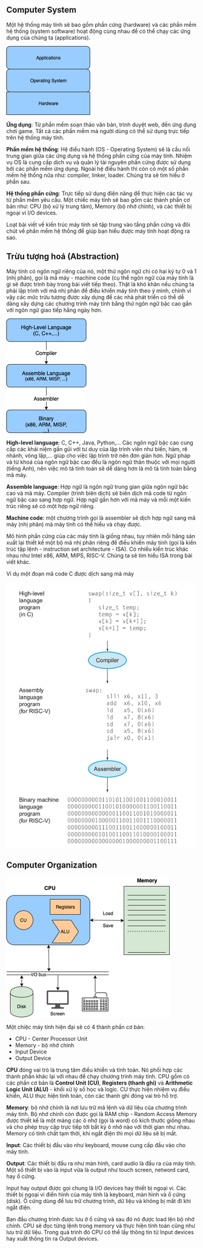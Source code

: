 ## Computer System

Một hệ thống máy tính sẽ bao gồm phần cứng (hardware) và các phần mềm hệ thống (system software) hoạt động cùng nhau để có thể chạy các ứng dụng của chúng ta (applications).

![computer_system_overview](img/computer_system_overview.png)

**Ứng dụng**: Từ phần mềm soạn thảo văn bản, trình duyệt web, đến ứng dụng chơi game. Tất cả các phần mềm mà người dùng có thể sử dụng trực tiếp trên hệ thống máy tính.

**Phần mềm hệ thống**: Hệ điều hành (OS - Operating System) sẽ là cầu nối trung gian giữa các ứng dụng và hệ thống phần cứng của máy tính. Nhiệm vụ OS là cung cấp dịch vụ và quản lý tài nguyên phần cứng được sử dụng bởi các phần mềm ứng dụng. Ngoài hệ điều hành thì còn có một số phần mềm hệ thống nữa như: compiler, linker, loader. Chúng tra sẽ tìm hiểu ở phần sau.

**Hệ thống phần cứng**: Trực tiếp sử dụng điện năng để thực hiện các tác vụ từ phần mềm yêu cầu. Một chiếc máy tính sẽ bao gồm các thành phần cơ bản như: CPU (bộ xử lý trung tâm), Memory (bộ nhớ chính), và các thiết bị ngoại vi I/O devices.

Loạt bài viết về kiến trúc máy tính sẽ tập trung vào tầng phần cứng và đôi chút về phần mềm hệ thống để giúp bạn hiểu được máy tính hoạt động ra sao.

## Trừu tượng hoá (Abstraction)

Máy tính có ngôn ngữ riêng của nó, một thứ ngôn ngữ chỉ có hai ký tự 0 và 1 (nhị phân), gọi là mã máy - machine code (cụ thể ngôn ngữ của máy tính là gì sẽ được trình bày trong bài viết tiếp theo). Thật là khó khăn nếu chúng ta phải lập trình với mã nhị phân để điều khiển máy tính theo ý mình, chính vì vậy các mức trừu tượng được xây dựng để các nhà phát triển có thể dễ dàng xây dựng các chương trình máy tính bằng thứ ngôn ngữ bậc cao gần với ngôn ngữ giao tiếp hằng ngày hơn.

![abstraction_layer](img/abstraction_layer.png)

**High-level language**: C, C++, Java, Python,... Các ngôn ngữ bậc cao cung cấp các khái niệm gần gũi với tư duy của lập trình viên như biến, hàm, rẽ nhánh, vòng lặp,... giúp cho việc lập trình trở nên đơn giản hơn. Ngữ pháp và từ khoá của ngôn ngữ bậc cao đều là ngôn ngữ thân thuộc với mọi người (tiếng Anh), nên việc mô tả tính toán sẽ dễ dàng hơn là mô tả tính toán bằng mã máy.

**Assemble language**: Hợp ngữ là ngôn ngữ trung gian giữa ngôn ngữ bậc cao và mã máy. Compiler (trình biên dịch) sẽ biên dịch mã code từ ngôn ngữ bậc cao sang hợp ngữ. Hợp ngữ gần hơn với mã máy và mỗi một kiến trúc riêng sẽ có một hợp ngữ riêng.

**Machine code**: một chương trình gọi là assembler sẽ dịch hợp ngữ sang mã máy (nhị phân) mà máy tính có thể hiểu và chạy được.

Mô hình phần cứng của các máy tính là giống nhau, tuy nhiên mỗi hãng sản xuất lại thiết kế một bộ mã nhị phân riêng để điều khiển máy tính (gọi là kiến trúc tập lệnh - instruction set architecture - ISA). Có nhiều kiến trúc khác nhau như Intel x86, ARM, MIPS, RISC-V. Chúng ta sẽ tìm hiểu ISA trong bài viết khác.

Ví dụ một đoạn mã code C được dịch sang mã máy

<img src="img/c_to_machine_code.png" alt="c to machine code" width="500" height="700" />

## Computer Organization

![computer_organiztion](img/computer_organization.png)


Một chiệc máy tính hiện đại sẽ có 4 thành phần cơ bản:

* CPU - Center Processor Unit
* Memory - bộ nhớ chính
* Input Device
* Output Device

**CPU** đóng vai trò là trung tâm điều khiển và tính toán. Nó phối hợp các thành phần khác lại với nhau để chạy chương trình máy tính. CPU gồm có các phần cơ bản là **Control Unit (CU)**, **Registers (thanh ghi)** và **Arithmetic Logic Unit (ALU)** - khối xử lý số học và logic. CU thực hiện nhiệm vụ điều khiển, ALU thực hiện tính toán, còn các thanh ghi đóng vai trò hỗ trợ.

**Memory**: bộ nhớ chính là nơi lưu trữ mã lệnh và dữ liệu của chương trình máy tính. Bộ nhớ chính còn được gọi là RAM chip - Random Access Memory được thiết kế là một mảng các ô nhớ (gọi là word) có kích thước giống nhau và cho phép truy cập trực tiếp tới bất kỳ ô nhớ nào với thời gian như nhau. Memory có tính chất tạm thời, khi ngắt điện thì mọi dữ liệu sẽ bị mất.

**Input**: Các thiết bị đầu vào như keyboard, mouse cung cấp đầu vào cho máy tính.

**Output**: Các thiết bị đầu ra như màn hình, card audio là đầu ra của máy tính. Một số thiết bị vào là input vừa là output như touch screen, netword card, hay ổ cứng.

Input hay output được gọi chung là I/O devices hay thiết bị ngoại vi. Các thiết bị ngoại vi điển hình của máy tính là keyboard, màn hình và ổ cứng (disk). Ổ cứng dùng để lưu trữ chương trình, dữ liệu và không bị mất đi khi ngắt điện.

Ban đầu chương trình được lưu ở ổ cứng và sau đó nó được load lên bộ nhớ chính. CPU sẽ đọc từng lệnh trong memory và thực hiện tính toán cũng như lưu trữ dữ liệu. Trong quá trình đó CPU có thể lấy thông tin từ Input devices hay xuất thông tin ra Output devices.
